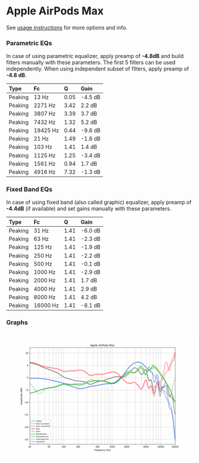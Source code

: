 # Apple AirPods Max
See [usage instructions](https://github.com/jaakkopasanen/AutoEq#usage) for more options and info.

### Parametric EQs
In case of using parametric equalizer, apply preamp of **-4.8dB** and build filters manually
with these parameters. The first 5 filters can be used independently.
When using independent subset of filters, apply preamp of **-4.8 dB**.

| Type    | Fc       |    Q | Gain    |
|:--------|:---------|:-----|:--------|
| Peaking | 13 Hz    | 0.05 | -4.5 dB |
| Peaking | 2271 Hz  | 3.42 | 2.2 dB  |
| Peaking | 3807 Hz  | 3.39 | 3.7 dB  |
| Peaking | 7432 Hz  | 1.32 | 5.2 dB  |
| Peaking | 19425 Hz | 0.44 | -9.6 dB |
| Peaking | 21 Hz    | 1.49 | -1.8 dB |
| Peaking | 103 Hz   | 1.41 | 1.4 dB  |
| Peaking | 1125 Hz  | 1.25 | -3.4 dB |
| Peaking | 1561 Hz  | 0.94 | 1.7 dB  |
| Peaking | 4916 Hz  | 7.32 | -1.3 dB |

### Fixed Band EQs
In case of using fixed band (also called graphic) equalizer, apply preamp of **-4.4dB**
(if available) and set gains manually with these parameters.

| Type    | Fc       |    Q | Gain    |
|:--------|:---------|:-----|:--------|
| Peaking | 31 Hz    | 1.41 | -6.0 dB |
| Peaking | 63 Hz    | 1.41 | -2.3 dB |
| Peaking | 125 Hz   | 1.41 | -1.9 dB |
| Peaking | 250 Hz   | 1.41 | -2.2 dB |
| Peaking | 500 Hz   | 1.41 | -0.1 dB |
| Peaking | 1000 Hz  | 1.41 | -2.9 dB |
| Peaking | 2000 Hz  | 1.41 | 1.7 dB  |
| Peaking | 4000 Hz  | 1.41 | 2.9 dB  |
| Peaking | 8000 Hz  | 1.41 | 4.2 dB  |
| Peaking | 16000 Hz | 1.41 | -8.1 dB |

### Graphs
![](./Apple%20AirPods%20Max.png)